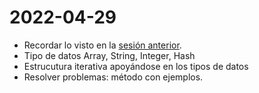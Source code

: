 
# 2022-04-29

* Recordar lo visto en la [sesión anterior](../sesion.01).
* Tipo de datos Array, String, Integer, Hash
* Estrucutura iterativa apoyándose en los tipos de datos
* Resolver problemas: método con ejemplos.


